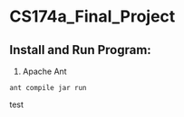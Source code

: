 # CS174a_Final_Project

## Install and Run Program:
1. Apache Ant
```shell
ant compile jar run
```
test
